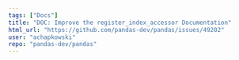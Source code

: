```yaml
---
tags: ["Docs"]
title: "DOC: Improve the register_index_accessor Documentation"
html_url: "https://github.com/pandas-dev/pandas/issues/49202"
user: "achapkowski"
repo: "pandas-dev/pandas"
---
```


